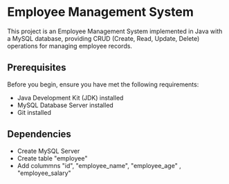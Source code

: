 # Employee Management System 

This project is an Employee Management System implemented in Java with a MySQL database, providing CRUD (Create, Read, Update, Delete) operations for managing employee records.

## Prerequisites

Before you begin, ensure you have met the following requirements:

- Java Development Kit (JDK) installed
- MySQL Database Server installed
- Git installed

## Dependencies

- Create MySQL Server
- Create table "employee"
- Add colummns "id", "employee_name", "employee_age" , "employee_salary"
  
